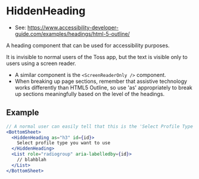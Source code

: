 # HiddenHeading

- See: https://www.accessibility-developer-guide.com/examples/headings/html-5-outline/

A heading component that can be used for accessibility purposes.

It is invisible to normal users of the Toss app, but the text is visible only to users using a screen reader.

- A similar component is the `<ScreenReaderOnly />` component.
- When breaking up page sections, remember that assistive technology works differently than HTML5 Outline, so use 'as' appropriately to break up sections meaningfully based on the level of the headings.

## Example

```jsx
// A normal user can easily tell that this is the 'Select Profile Type' bottomsheet by how dark it looks outside of the dimmer, but a screen reader user can't tell which bottomsheet it is.
<BottomSheet>
  <HiddenHeading as="h3" id={id}>
    Select profile type you want to use
  </HiddenHeading>
  <List role="radiogroup" aria-labelledby={id}>
    // blahblah
  </List>
</BottomSheet>
```
